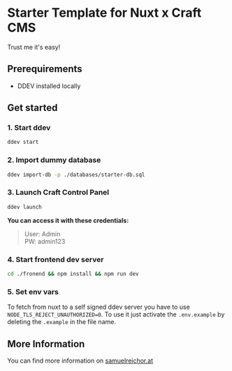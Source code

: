# Starter Template for Nuxt x Craft CMS

Trust me it's easy!

## Prerequirements

- DDEV installed locally

## Get started

### 1. Start ddev
```bash
ddev start
```

### 2. Import dummy database
```bash
ddev import-db -p ./databases/starter-db.sql
```

### 3. Launch Craft Control Panel
```bash
ddev launch
```

**You can access it with these credentials:**
<br>

>User: Admin <br>
>PW: admin123


### 4. Start frontend dev server
```bash
cd ./fronend && npm install && npm run dev
```

### 5. Set env vars

To fetch from nuxt to a self signed ddev server you have to use `NODE_TLS_REJECT_UNAUTHORIZED=0`. To use it just activate the `.env.example` by deleting the `.example` in the file name.

## More Information

You can find more information on [samuelreichor.at](https://samuelreichor.at/libraries)
